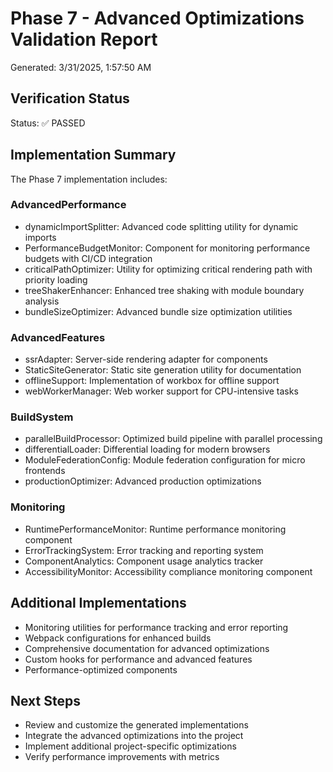 # Phase 7 - Advanced Optimizations Validation Report

Generated: 3/31/2025, 1:57:50 AM

## Verification Status

Status: ✅ PASSED

## Implementation Summary

The Phase 7 implementation includes:

### AdvancedPerformance

- dynamicImportSplitter: Advanced code splitting utility for dynamic imports
- PerformanceBudgetMonitor: Component for monitoring performance budgets with CI/CD integration
- criticalPathOptimizer: Utility for optimizing critical rendering path with priority loading
- treeShakerEnhancer: Enhanced tree shaking with module boundary analysis
- bundleSizeOptimizer: Advanced bundle size optimization utilities

### AdvancedFeatures

- ssrAdapter: Server-side rendering adapter for components
- StaticSiteGenerator: Static site generation utility for documentation
- offlineSupport: Implementation of workbox for offline support
- webWorkerManager: Web worker support for CPU-intensive tasks

### BuildSystem

- parallelBuildProcessor: Optimized build pipeline with parallel processing
- differentialLoader: Differential loading for modern browsers
- ModuleFederationConfig: Module federation configuration for micro frontends
- productionOptimizer: Advanced production optimizations

### Monitoring

- RuntimePerformanceMonitor: Runtime performance monitoring component
- ErrorTrackingSystem: Error tracking and reporting system
- ComponentAnalytics: Component usage analytics tracker
- AccessibilityMonitor: Accessibility compliance monitoring component

## Additional Implementations

- Monitoring utilities for performance tracking and error reporting
- Webpack configurations for enhanced builds
- Comprehensive documentation for advanced optimizations
- Custom hooks for performance and advanced features
- Performance-optimized components

## Next Steps

- Review and customize the generated implementations
- Integrate the advanced optimizations into the project
- Implement additional project-specific optimizations
- Verify performance improvements with metrics
